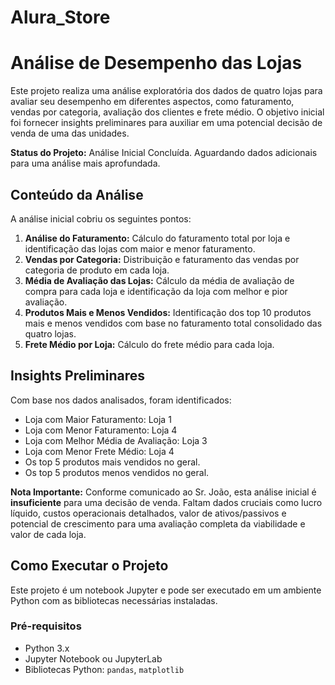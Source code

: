 # Alura_Store
# Análise de Desempenho das Lojas

Este projeto realiza uma análise exploratória dos dados de quatro lojas para avaliar seu desempenho em diferentes aspectos, como faturamento, vendas por categoria, avaliação dos clientes e frete médio. O objetivo inicial foi fornecer insights preliminares para auxiliar em uma potencial decisão de venda de uma das unidades.

**Status do Projeto:** Análise Inicial Concluída. Aguardando dados adicionais para uma análise mais aprofundada.

## Conteúdo da Análise

A análise inicial cobriu os seguintes pontos:

1.  **Análise do Faturamento:** Cálculo do faturamento total por loja e identificação das lojas com maior e menor faturamento.
2.  **Vendas por Categoria:** Distribuição e faturamento das vendas por categoria de produto em cada loja.
3.  **Média de Avaliação das Lojas:** Cálculo da média de avaliação de compra para cada loja e identificação da loja com melhor e pior avaliação.
4.  **Produtos Mais e Menos Vendidos:** Identificação dos top 10 produtos mais e menos vendidos com base no faturamento total consolidado das quatro lojas.
5.  **Frete Médio por Loja:** Cálculo do frete médio para cada loja.

## Insights Preliminares

Com base nos dados analisados, foram identificados:

*   Loja com Maior Faturamento: Loja 1
*   Loja com Menor Faturamento: Loja 4
*   Loja com Melhor Média de Avaliação: Loja 3
*   Loja com Menor Frete Médio: Loja 4
*   Os top 5 produtos mais vendidos no geral.
*   Os top 5 produtos menos vendidos no geral.

**Nota Importante:** Conforme comunicado ao Sr. João, esta análise inicial é **insuficiente** para uma decisão de venda. Faltam dados cruciais como lucro líquido, custos operacionais detalhados, valor de ativos/passivos e potencial de crescimento para uma avaliação completa da viabilidade e valor de cada loja.

## Como Executar o Projeto

Este projeto é um notebook Jupyter e pode ser executado em um ambiente Python com as bibliotecas necessárias instaladas.

### Pré-requisitos

*   Python 3.x
*   Jupyter Notebook ou JupyterLab
*   Bibliotecas Python: `pandas`, `matplotlib`



